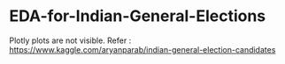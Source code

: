 # EDA-for-Indian-General-Elections
Plotly plots are not visible. Refer : https://www.kaggle.com/aryanparab/indian-general-election-candidates
